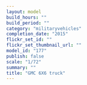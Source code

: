 ```yaml
---
layout: model
build_hours: ""
build_period: ""
category: "militaryvehicles"
completion_date: "2015"
flickr_set_id: ""
flickr_set_thumbnail_url: ""
model_id: "177"
publish: false
scale: "1/72"
summary: ""
title: "GMC 6X6 truck"
---
```



